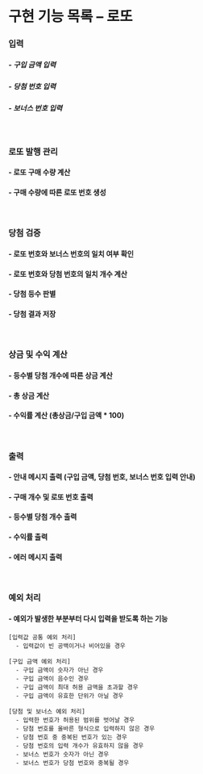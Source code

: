 # 구현 기능 목록 – 로또

### 입력
##### - 구입 금액 입력
##### - 당첨 번호 입력
##### - 보너스 번호 입력

<br>

### 로또 발행 관리
#### - 로또 구매 수량 계산
#### - 구매 수량에 따른 로또 번호 생성

<br>

### 당첨 검증
#### - 로또 번호와 보너스 번호의 일치 여부 확인
#### - 로또 번호와 당첨 번호의 일치 개수 계산
#### - 당첨 등수 판별
#### - 당첨 결과 저장

<br>

### 상금 및 수익 계산
#### - 등수별 당첨 개수에 따른 상금 계산
#### - 총 상금 계산
#### - 수익률 계산 (총상금/구입 금액 * 100)

<br>

### 출력
#### - 안내 메시지 출력 (구입 금액, 당첨 번호, 보너스 번호 입력 안내)
#### - 구매 개수 및 로또 번호 출력
#### - 등수별 당첨 개수 출력
#### - 수익률 출력
#### - 에러 메시지 출력

<br>

### 예외 처리 
#### - 예외가 발생한 부분부터 다시 입력을 받도록 하는 기능 
```
[입력값 공통 예외 처리]
  - 입력값이 빈 공백이거나 비어있을 경우
  
[구입 금액 예외 처리]
  - 구입 금액이 숫자가 아닌 경우
  - 구입 금액이 음수인 경우
  - 구입 금액이 최대 허용 금액을 초과할 경우
  - 구입 금액이 유효한 단위가 아닐 경우

[당첨 및 보너스 예외 처리]
  - 입력한 번호가 허용된 범위를 벗어날 경우
  - 당첨 번호를 올바른 형식으로 입력하지 않은 경우
  - 당첨 번호 중 중복된 번호가 있는 경우
  - 당첨 번호의 입력 개수가 유효하지 않을 경우
  - 보너스 번호가 숫자가 아닌 경우
  - 보너스 번호가 당첨 번호와 중복될 경우   
```
